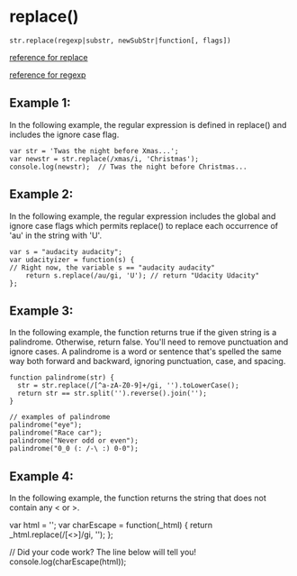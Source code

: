 # replace()

    str.replace(regexp|substr, newSubStr|function[, flags])
    
[reference for replace](https://developer.mozilla.org/en-US/docs/Web/JavaScript/Reference/Global_Objects/String/replace)

[reference for regexp](https://developer.mozilla.org/en-US/docs/Web/JavaScript/Reference/Global_Objects/RegExp)

## Example 1:
In the following example, the regular expression is defined in replace() and includes the ignore case flag.

    var str = 'Twas the night before Xmas...';
    var newstr = str.replace(/xmas/i, 'Christmas');
    console.log(newstr);  // Twas the night before Christmas...

## Example 2:
In the following example, the regular expression includes the global and ignore case flags which permits replace() to replace each occurrence of 'au' in the string with 'U'.

    var s = "audacity audacity";
    var udacityizer = function(s) {  
    // Right now, the variable s == "audacity audacity"
        return s.replace(/au/gi, 'U'); // return "Udacity Udacity"
    };

## Example 3:
In the following example, the function returns true if the given string is a palindrome. Otherwise, return false. You'll need to remove punctuation and ignore cases. A palindrome is a word or sentence that's spelled the same way both forward and backward, ignoring punctuation, case, and spacing.

```
function palindrome(str) {
  str = str.replace(/[^a-zA-Z0-9]+/gi, '').toLowerCase();
  return str == str.split('').reverse().join('');
}

// examples of palindrome 
palindrome("eye");
palindrome("Race car");
palindrome("Never odd or even");
palindrome("0_0 (: /-\ :) 0-0");
```

## Example 4:
In the following example, the function returns the string that does not contain any < or >. 

var html = '<script src="http://hackyourwebsite.com/eviljavascript.js"></script>';
var charEscape = function(_html) {
    return _html.replace(/[<>]/gi, '');
};

// Did your code work? The line below will tell you!
console.log(charEscape(html));
